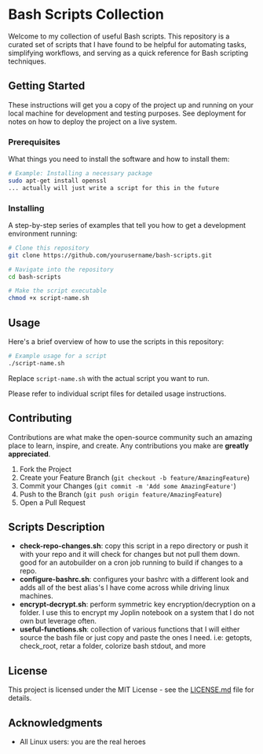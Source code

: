 
# Bash Scripts Collection

Welcome to my collection of useful Bash scripts. This repository is a curated set of scripts that I have found to be helpful for automating tasks, simplifying workflows, and serving as a quick reference for Bash scripting techniques.

## Getting Started

These instructions will get you a copy of the project up and running on your local machine for development and testing purposes. See deployment for notes on how to deploy the project on a live system.

### Prerequisites

What things you need to install the software and how to install them:

```bash
# Example: Installing a necessary package
sudo apt-get install openssl
... actually will just write a script for this in the future
```

### Installing

A step-by-step series of examples that tell you how to get a development environment running:

```bash
# Clone this repository
git clone https://github.com/yourusername/bash-scripts.git

# Navigate into the repository
cd bash-scripts

# Make the script executable
chmod +x script-name.sh
```

## Usage

Here's a brief overview of how to use the scripts in this repository:

```bash
# Example usage for a script
./script-name.sh
```

Replace `script-name.sh` with the actual script you want to run.

Please refer to individual script files for detailed usage instructions.

## Contributing

Contributions are what make the open-source community such an amazing place to learn, inspire, and create. Any contributions you make are **greatly appreciated**.

1. Fork the Project
2. Create your Feature Branch (`git checkout -b feature/AmazingFeature`)
3. Commit your Changes (`git commit -m 'Add some AmazingFeature'`)
4. Push to the Branch (`git push origin feature/AmazingFeature`)
5. Open a Pull Request

## Scripts Description

- **check-repo-changes.sh**: copy this script in a repo directory or push it with your repo and it will check for changes but not pull them down. good for an autobuilder on a cron job running to build if changes to a repo.
- **configure-bashrc.sh**: configures your bashrc with a different look and adds all of the best alias's I have come across while driving linux machines.
- **encrypt-decrypt.sh**: perform symmetric key encryption/decryption on a folder. I use this to encrypt my Joplin notebook on a system that I do not own but leverage often.
- **useful-functions.sh**: collection of various functions that I will either source the bash file or just copy and paste the ones I need. i.e: getopts, check_root, retar a folder, colorize bash stdout, and more

## License

This project is licensed under the MIT License - see the [LICENSE.md](LICENSE.md) file for details.

## Acknowledgments

- All Linux users: you are the real heroes
